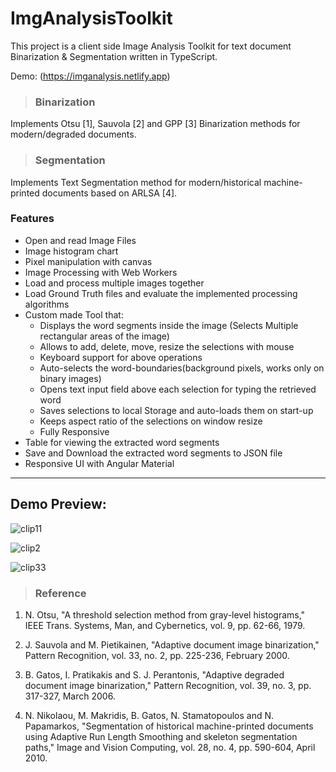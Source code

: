 # ImgAnalysisToolkit

This project is a client side Image Analysis Toolkit for text document Binarization & Segmentation written in TypeScript. 

Demo: (https://imganalysis.netlify.app)

> ### Binarization

Implements Otsu [1], Sauvola [2] and GPP [3] Binarization methods for modern/degraded documents.

> ### Segmentation

Implements Text Segmentation method for modern/historical machine-printed documents based on ARLSA [4]. 

### Features
- Open and read Image Files
- Image histogram chart 
- Pixel manipulation with canvas
- Image Processing with Web Workers
- Load and process multiple images together
- Load Ground Truth files and evaluate the implemented processing algorithms 
- Custom made Tool that: 
  - Displays the word segments inside the image (Selects Multiple rectangular areas of the image)
  - Allows to add, delete, move, resize the selections with mouse
  - Keyboard support for above operations
  - Auto-selects the word-boundaries(background pixels, works only on binary images)
  - Opens text input field above each selection for typing the retrieved word
  - Saves selections to local Storage and auto-loads them on start-up
  - Keeps aspect ratio of the selections on window resize
  - Fully Responsive
- Table for viewing the extracted word segments
- Save and Download the extracted word segments to JSON file
- Responsive UI with Angular Material
___
## Demo Preview:
![clip11](https://user-images.githubusercontent.com/32598290/95339033-420db300-08bc-11eb-9237-a9d29d34597b.gif)

![clip2](https://user-images.githubusercontent.com/32598290/95340440-d75d7700-08bd-11eb-98e8-3c268c459f1a.gif)

![clip33](https://user-images.githubusercontent.com/32598290/95338193-5ac99900-08bb-11eb-99d8-84e1ca26afc9.gif)

> ### Reference

1. N. Otsu, "A threshold selection method from gray-level histograms," IEEE Trans. Systems, Man, and Cybernetics, vol. 9, pp. 62-66,           1979.

2. J. Sauvola and M. Pietikainen, "Adaptive document image binarization," Pattern Recognition, vol. 33, no. 2, pp. 225-236, February           2000.

3. B. Gatos, I. Pratikakis and S. J. Perantonis, "Adaptive degraded document image binarization," Pattern Recognition, vol. 39, no. 3,         pp. 317-327, March 2006.

4. N. Nikolaou, M. Makridis, B. Gatos, N. Stamatopoulos and N. Papamarkos, "Segmentation of historical machine-printed documents using         Adaptive Run Length Smoothing and skeleton segmentation paths," Image and Vision Computing, vol. 28, no. 4, pp. 590-604, April 2010.

